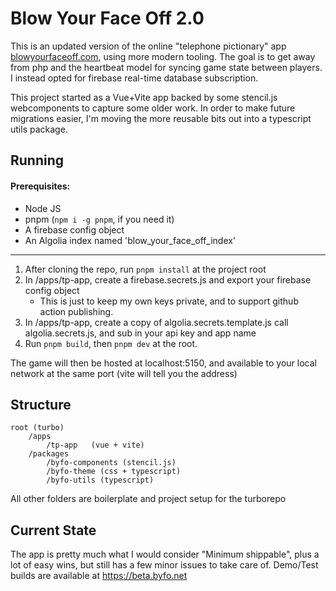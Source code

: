 # Blow Your Face Off 2.0

This is an updated version of the online "telephone pictionary" app [blowyourfaceoff.com](https://blowyourfaceoff.com), using more modern tooling. The goal is to get away from php and the heartbeat model for syncing game state between players. I instead opted for firebase real-time database subscription.

This project started as a Vue+Vite app backed by some stencil.js webcomponents to capture some older work. In order to make future migrations easier, I'm moving the more reusable bits out into a typescript utils package.

## Running

#### Prerequisites:

- Node JS
- pnpm (`npm i -g pnpm`, if you need it)
- A firebase config object
- An Algolia index named 'blow_your_face_off_index'

<hr>

1. After cloning the repo, run `pnpm install` at the project root
2. In /apps/tp-app, create a firebase.secrets.js and export your firebase config object
   - This is just to keep my own keys private, and to support github action publishing.
3. In /apps/tp-app, create a copy of algolia.secrets.template.js call algolia.secrets.js, and sub in your api key and app name 
4. Run `pnpm build`, then `pnpm dev` at the root.

The game will then be hosted at localhost:5150, and available to your local network at the same port (vite will tell you the address)

## Structure

```
root (turbo)
    /apps
        /tp-app   (vue + vite)
    /packages
        /byfo-components (stencil.js)
        /byfo-theme (css + typescript)
        /byfo-utils (typescript)
```

All other folders are boilerplate and project setup for the turborepo

## Current State

The app is pretty much what I would consider "Minimum shippable", plus a lot of easy wins, but still has a few minor issues to take care of. Demo/Test builds are available at https://beta.byfo.net
